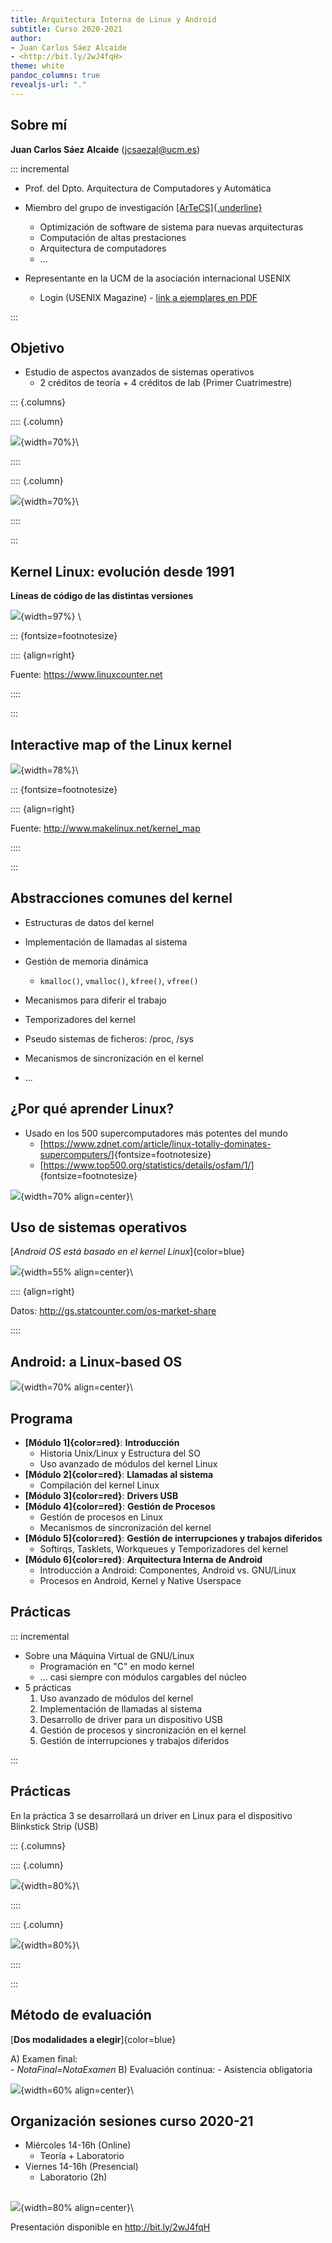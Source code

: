 ```yaml
---
title: Arquitectura Interna de Linux y Android
subtitle: Curso 2020-2021
author:
- Juan Carlos Sáez Alcaide
- <http://bit.ly/2wJ4fqH>
theme: white
pandoc_columns: true
revealjs-url: "."
---
```




## Sobre mí


**Juan Carlos Sáez Alcaide** (<jcsaezal@ucm.es>)


::: incremental 

* Prof. del Dpto. Arquitectura de Computadores y Automática 


* Miembro del grupo de investigación [[ArTeCS]{.underline}](https://artecs.dacya.ucm.es/) 
	- Optimización de software de sistema para nuevas arquitecturas
	- Computación de altas prestaciones 
	- Arquitectura de computadores
	- ...

* Representante en la UCM de la asociación internacional USENIX
	- Login (USENIX Magazine) - [link a ejemplares en PDF](https://drive.google.com/drive/folders/0B2SwhQV-zKm2YVJmck9vUDh5ZzA?usp=sharing)  


:::


## Objetivo

* Estudio de aspectos avanzados de sistemas operativos
	- 2 créditos de teoría + 4 créditos de lab (Primer Cuatrimestre)

::: {.columns}

:::: {.column}

![](charts/tux-cool.jpg){width=70%}\  

:::: 

:::: {.column}

![](charts/android-logo.png){width=70%}\ 

:::: 

:::


## Kernel Linux: evolución desde 1991

**Líneas de código de las distintas versiones**

![](charts/lines-of-code.png){width=97%} \

::: {fontsize=footnotesize}

:::: {align=right}

Fuente: <https://www.linuxcounter.net>

::::

:::


## Interactive map of the Linux kernel

![](charts/Linux_kernel_map.png){width=78%}\ 

::: {fontsize=footnotesize}

:::: {align=right}

Fuente: <http://www.makelinux.net/kernel_map>

::::

:::


## Abstracciones comunes del kernel

* Estructuras de datos del kernel

* Implementación de llamadas al sistema

* Gestión de memoria dinámica
	
	- `kmalloc()`, `vmalloc()`, `kfree()`, `vfree()`
	
* Mecanismos para diferir el trabajo

* Temporizadores del kernel

* Pseudo sistemas de ficheros: /proc, /sys

* Mecanismos de sincronización en el kernel

* ...

	


## ¿Por qué aprender Linux?

* Usado en los 500 supercomputadores más potentes del mundo
	* [<https://www.zdnet.com/article/linux-totally-dominates-supercomputers/>]{fontsize=footnotesize}
	* [<https://www.top500.org/statistics/details/osfam/1/>]{fontsize=footnotesize}

![](charts/supercomp2.jpg){width=70% align=center}\ 




## Uso de sistemas operativos 

[_Android OS está basado en el kernel Linux_]{color=blue}

![](charts/pie.png){width=55% align=center}\ 

:::: {align=right}

Datos: <http://gs.statcounter.com/os-market-share>

::::


## Android: a Linux-based OS

![](charts/diagram-hardcoded.png){width=70% align=center}\ 


## Programa

* **[Módulo 1]{color=red}**: **Introducción** 
	- Historia Unix/Linux y Estructura del SO
	- Uso avanzado de módulos del kernel Linux
* **[Módulo 2]{color=red}**: **Llamadas al sistema**
	- Compilación del kernel Linux
* **[Módulo 3]{color=red}**: **Drivers USB**
* **[Módulo 4]{color=red}**: **Gestión de Procesos**
	- Gestión de procesos en Linux
	- Mecanismos de sincronización del kernel
* **[Módulo 5]{color=red}**: **Gestión de interrupciones y trabajos diferidos**
	- Softirqs, Tasklets, Workqueues y Temporizadores del kernel 
* **[Módulo 6]{color=red}**: **Arquitectura Interna de Android**
	- Introducción a Android: Componentes, Android vs. GNU/Linux
	- Procesos en Android, Kernel y Native Userspace



## Prácticas 

::: incremental

* Sobre una Máquina Virtual de GNU/Linux
	- Programación en "C" en modo kernel
	-  ... casi siempre con módulos cargables del núcleo
* 5 prácticas
	1. Uso avanzado de módulos del kernel
	1. Implementación de llamadas al sistema 
	1. Desarrollo de driver para un dispositivo USB
	1. Gestión de procesos y sincronización en el kernel
	1. Gestión de interrupciones y trabajos diferidos

:::



## Prácticas 

En la práctica 3 se desarrollará un driver en Linux para el dispositivo Blinkstick Strip (USB)


::: {.columns}

:::: {.column}

![](charts/blinkstick-off.jpeg){width=80%}\  

:::: 

:::: {.column}

![](charts/blinkstick-on.jpeg){width=80%}\ 

:::: 

:::


## Método de evaluación 

[**Dos modalidades a elegir**]{color=blue}

A) Examen final:  
	- *NotaFinal=NotaExamen*
B) Evaluación continua:
	- Asistencia obligatoria


![](charts/notas.png){width=60% align=center}\ 





## Organización sesiones curso 2020-21

* Miércoles 14-16h (Online)
	* Teoría + Laboratorio
* Viernes  14-16h (Presencial)
	* Laboratorio (2h)

## 

![](charts/questions2.jpg){width=80% align=center}\ 

Presentación disponible en <http://bit.ly/2wJ4fqH>


